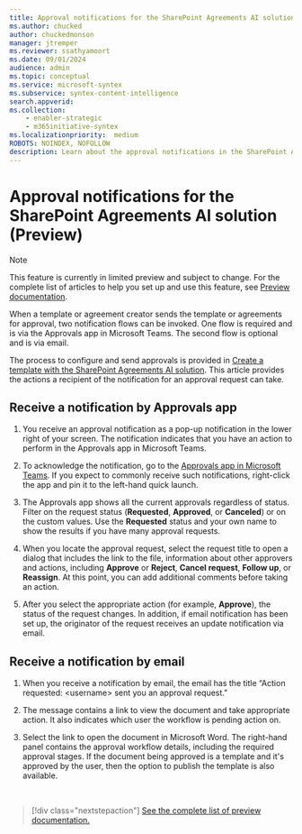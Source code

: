```yaml
---
title: Approval notifications for the SharePoint Agreements AI solution (Preview)
ms.author: chucked
author: chuckedmonson
manager: jtremper
ms.reviewer: ssathyamoort
ms.date: 09/01/2024
audience: admin
ms.topic: conceptual
ms.service: microsoft-syntex
ms.subservice: syntex-content-intelligence
search.appverid: 
ms.collection: 
    - enabler-strategic
    - m365initiative-syntex
ms.localizationpriority:  medium
ROBOTS: NOINDEX, NOFOLLOW
description: Learn about the approval notifications in the SharePoint Agreements AI solution.
---
```


# Approval notifications for the SharePoint Agreements AI solution (Preview)

> [!NOTE]
> This feature is currently in limited preview and subject to change. For the complete list of articles to help you set up and use this feature, see [Preview documentation](agreements-overview.md#preview-documentation).

When a template or agreement creator sends the template or agreements for approval, two notification flows can be invoked. One flow is required and is via the Approvals app in Microsoft Teams. The second flow is optional and is via email.

The process to configure and send approvals is provided in [Create a template with the SharePoint Agreements AI solution](agreements-create-template.md). This article provides the actions a recipient of the notification for an approval request can take.

## Receive a notification by Approvals app

1. You receive an approval notification as a pop-up notification in the lower right of your screen. The notification indicates that you have an action to perform in the Approvals app in Microsoft Teams.

2. To acknowledge the notification, go to the [Approvals app in Microsoft Teams](/power-automate/teams/native-approvals-in-teams#use-the-approvals-app-in-teams). If you expect to commonly receive such notifications, right-click the app and pin it to the left-hand quick launch.

3. The Approvals app shows all the current approvals regardless of status. Filter on the request status (**Requested**, **Approved**, or **Canceled**) or on the custom values. Use the **Requested** status and your own name to show the results if you have many approval requests.

4. When you locate the approval request, select the request title to open a dialog that includes the link to the file, information about other approvers and actions, including **Approve** or **Reject**, **Cancel request**, **Follow up**, or **Reassign**. At this point, you can add additional comments before taking an action.

5. After you select the appropriate action (for example, **Approve**), the status of the request changes. In addition, if email notification has been set up, the originator of the request receives an update notification via email.

## Receive a notification by email

1. When you receive a notification by email, the email has the title “Action requested: \<username> sent you an approval request."

2. The message contains a link to view the document and take appropriate action. It also indicates which user the workflow is pending action on.

3. Select the link to open the document in Microsoft Word. The right-hand panel contains the approval workflow details, including the required approval stages. If the document being approved is a template and it's approved by the user, then the option to publish the template is also available.

<br>

> [!div class="nextstepaction"]
> [See the complete list of preview documentation.](agreements-overview.md#preview-documentation)